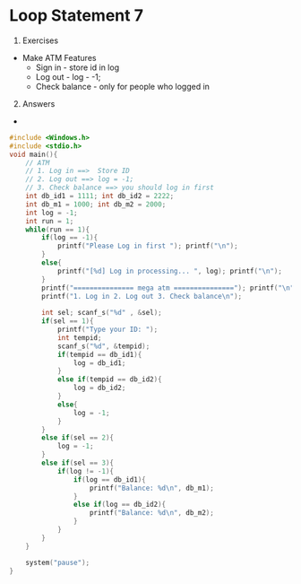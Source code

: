# Loop Statement 7

1. Exercises 
- Make ATM Features
    - Sign in - store id in log
    - Log out - log - -1;
    - Check balance - only for people who logged in

2. Answers

- 

```c
#include <Windows.h>
#include <stdio.h>
void main(){
	// ATM 
	// 1. Log in ==>  Store ID
	// 2. Log out ==> log = -1;
	// 3. Check balance ==> you should log in first 
	int db_id1 = 1111; int db_id2 = 2222;
	int db_m1 = 1000; int db_m2 = 2000; 
	int log = -1;
	int run = 1;
	while(run == 1){
		if(log == -1){
			printf("Please Log in first "); printf("\n");
		}
		else{
			printf("[%d] Log in processing... ", log); printf("\n"); 
		}
		printf("=============== mega atm ==============="); printf("\n");
		printf("1. Log in 2. Log out 3. Check balance\n");
		
		int sel; scanf_s("%d" , &sel);
		if(sel == 1){
			printf("Type your ID: ");
			int tempid;
			scanf_s("%d", &tempid);
			if(tempid == db_id1){
				log = db_id1;
			}
			else if(tempid == db_id2){
				log = db_id2;
			}
			else{
				log = -1;
			}
		}
		else if(sel == 2){
			log = -1;
		}
		else if(sel == 3){
			if(log != -1){
				if(log == db_id1){
					printf("Balance: %d\n", db_m1);
				}
				else if(log == db_id2){
					printf("Balance: %d\n", db_m2);
				}
			}
		}
	}

	system("pause");
}
```
